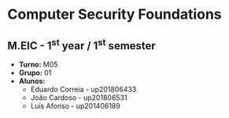 # Computer Security Foundations

## M.EIC - 1<sup>st</sup> year / 1<sup>st</sup> semester

- **Turno:** M05
- **Grupo:** 01
- **Alunos:**
    - Eduardo Correia - up201806433 
    - João Cardoso - up201806531
    - Luís Afonso - up201406189
